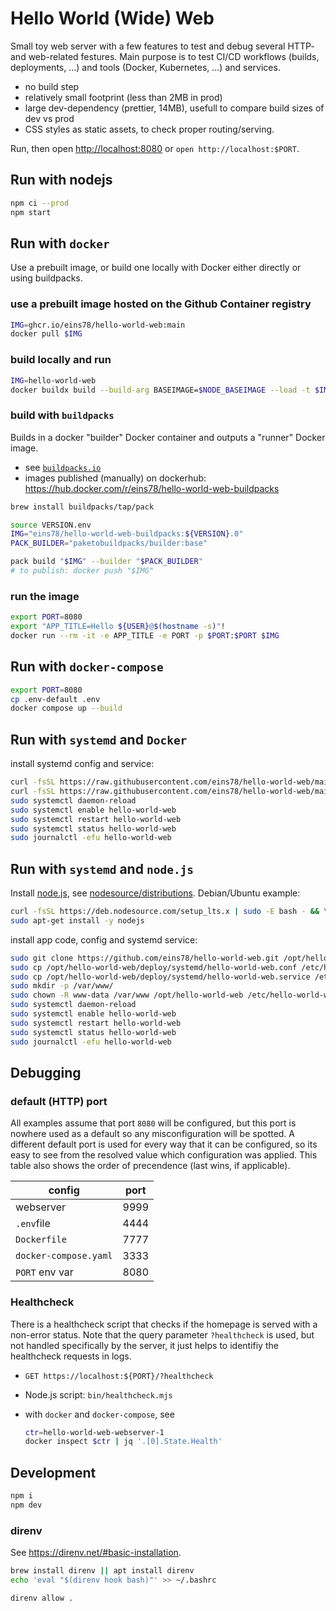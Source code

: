 # Hello World (Wide) Web

Small toy web server with a few features to test and debug several HTTP- and web-related festures. Main purpose is to test CI/CD workflows (builds, deployments, …) and tools (Docker, Kubernetes, …) and services.

* no build step
* relatively small footprint (less than 2MB in prod)
* large dev-dependency (prettier, 14MB), usefull to compare build sizes of dev vs prod
* CSS styles as static assets, to check proper routing/serving.

Run, then open <http://localhost:8080> or `open http://localhost:$PORT`.

## Run with nodejs

```bash
npm ci --prod
npm start
```

## Run with `docker`

Use a prebuilt image, or build one locally with Docker either directly or using buildpacks.

### use a prebuilt image hosted on the Github Container registry

```bash
IMG=ghcr.io/eins78/hello-world-web:main
docker pull $IMG
```

### build locally and run

```bash
IMG=hello-world-web
docker buildx build --build-arg BASEIMAGE=$NODE_BASEIMAGE --load -t $IMG .
```

### build with `buildpacks`

Builds in a docker "builder" Docker container and outputs a "runner" Docker image.

* see [`buildpacks.io`](https://buildpacks.io)
* images published (manually) on dockerhub: <https://hub.docker.com/r/eins78/hello-world-web-buildpacks>

```bash
brew install buildpacks/tap/pack

source VERSION.env
IMG="eins78/hello-world-web-buildpacks:${VERSION}.0"
PACK_BUILDER="paketobuildpacks/builder:base"

pack build "$IMG" --builder "$PACK_BUILDER"
# to publish: docker push "$IMG"
```

### run the image

```bash
export PORT=8080
export "APP_TITLE=Hello ${USER}@$(hostname -s)"!
docker run --rm -it -e APP_TITLE -e PORT -p $PORT:$PORT $IMG
```

## Run with `docker-compose`

```bash
export PORT=8080
cp .env-default .env
docker compose up --build
```

## Run with `systemd` and `Docker`

install systemd config and service:

```bash
curl -fsSL https://raw.githubusercontent.com/eins78/hello-world-web/main/deploy/systemd/hello-world-web.conf | sudo tee /etc/hello-world-web.conf
curl -fsSL https://raw.githubusercontent.com/eins78/hello-world-web/main/deploy/systemd/hello-world-web-docker.service | sudo tee /etc/systemd/system/hello-world-web.service
sudo systemctl daemon-reload
sudo systemctl enable hello-world-web
sudo systemctl restart hello-world-web
sudo systemctl status hello-world-web
sudo journalctl -efu hello-world-web 
```

## Run with `systemd` and `node.js`

Install [node.js](https://nodejs.org/en/download), see [nodesource/distributions](https://github.com/nodesource/distributions?tab=readme-ov-file#installation-instructions).
Debian/Ubuntu example:

```bash
curl -fsSL https://deb.nodesource.com/setup_lts.x | sudo -E bash - && \
sudo apt-get install -y nodejs
```

install app code, config and systemd service:

```bash
sudo git clone https://github.com/eins78/hello-world-web.git /opt/hello-world-web
sudo cp /opt/hello-world-web/deploy/systemd/hello-world-web.conf /etc/hello-world-web.conf
sudo cp /opt/hello-world-web/deploy/systemd/hello-world-web.service /etc/systemd/system/hello-world-web.service
sudo mkdir -p /var/www/
sudo chown -R www-data /var/www /opt/hello-world-web /etc/hello-world-web.conf
sudo systemctl daemon-reload
sudo systemctl enable hello-world-web
sudo systemctl restart hello-world-web
sudo systemctl status hello-world-web
sudo journalctl -efu hello-world-web 
```

## Debugging

### default (HTTP) port

All examples assume that port `8080` will be configured, but this port is nowhere used as a default so any misconfiguration will be spotted.
A different default port is used for every way that it can be configured,
so its easy to see from the resolved value which configuration was applied.
This table also shows the order of precendence (last wins, if applicable).

| config                | port |
| --------------------- | ---- |
| webserver             | 9999 |
| `.env`file            | 4444 |
| `Dockerfile`          | 7777 |
| `docker-compose.yaml` | 3333 |
| `PORT` env var        | 8080 |

### Healthcheck

There is a healthcheck script that checks if the homepage is served with a non-error status.
Note that the query parameter `?healthcheck` is used, but not handled specifically by the server,
it just helps to identifiy the healthcheck requests in logs.

* `GET https://localhost:${PORT}/?healthcheck`
* Node.js script: `bin/healthcheck.mjs`
* with `docker` and `docker-compose`, see

    ```sh
    ctr=hello-world-web-webserver-1
    docker inspect $ctr | jq '.[0].State.Health'
    ```

## Development

```bash
npm i
npm dev
```

### direnv

See <https://direnv.net/#basic-installation>.

```sh
brew install direnv || apt install direnv
echo 'eval "$(direnv hook bash)"' >> ~/.bashrc

direnv allow .
```
